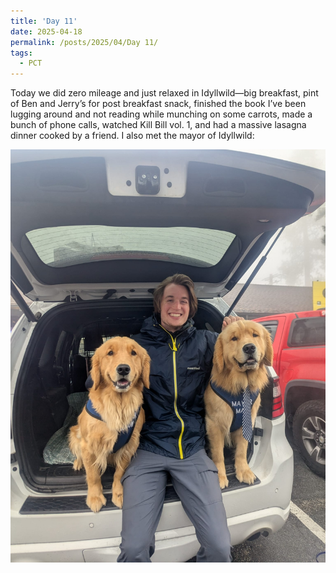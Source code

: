 ```yaml
---
title: 'Day 11'
date: 2025-04-18
permalink: /posts/2025/04/Day 11/
tags:
  - PCT
---
```


Today we did zero mileage and just relaxed in Idyllwild—big breakfast, pint of Ben and Jerry’s for post breakfast snack, finished the book I’ve been lugging around and not reading while munching on some carrots, made a bunch of phone calls, watched Kill Bill vol. 1, and had a massive lasagna dinner cooked by a friend. I also met the mayor of Idyllwild:

![mayor](/images/IMG_4635.jpeg)